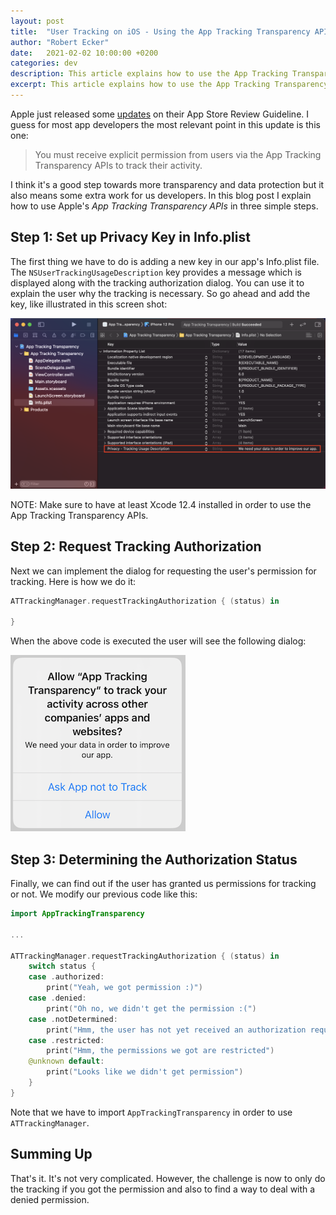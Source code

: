 ```yaml
---
layout: post
title:  "User Tracking on iOS - Using the App Tracking Transparency APIs"
author: "Robert Ecker"
date:   2021-02-02 10:00:00 +0200
categories: dev
description: This article explains how to use the App Tracking Transparency APIs for user tracking on iOS.
excerpt: This article explains how to use the App Tracking Transparency APIs for user tracking on iOS.
---
```


Apple just released some [updates](https://developer.apple.com/news/?id=3ozbk628) on their App Store Review Guideline. I guess for most app developers the most relevant point in this update is this one:

> You must receive explicit permission from users via the App Tracking Transparency APIs to track their activity.

I think it's a good step towards more transparency and data protection but it also means some extra work for us developers. In this blog post I explain how to use Apple's *App Tracking Transparency APIs* in three simple steps.


## Step 1: Set up Privacy Key in Info.plist

The first thing we have to do is adding a new key in our app's Info.plist file. The `NSUserTrackingUsageDescription` key provides a message which is displayed along with the tracking authorization dialog. You can use it to explain the user why the tracking is necessary. So go ahead and add the key, like illustrated in this screen shot:

![the NSUserTrackingUsageDescription key in Info.plist](../images/posts/2021-02-02-app-transparency-apis/NSUserTrackingUsageDescription.png)

NOTE: Make sure to have at least Xcode 12.4 installed in order to use the App Tracking Transparency APIs.

## Step 2: Request Tracking Authorization

Next we can implement the dialog for requesting the user's permission for tracking. Here is how we do it:

```swift
ATTrackingManager.requestTrackingAuthorization { (status) in
            
}
```

When the above code is executed the user will see the following dialog:

![App Tracking Transparency dialog](../images/posts/2021-02-02-app-transparency-apis/app-tracking-transparency-dialog.png)

## Step 3: Determining the Authorization Status

Finally, we can find out if the user has granted us permissions  for tracking or not. We modify our previous code like this:

```swift
import AppTrackingTransparency

...

ATTrackingManager.requestTrackingAuthorization { (status) in
    switch status {
    case .authorized:
        print("Yeah, we got permission :)")
    case .denied:
        print("Oh no, we didn't get the permission :(")
    case .notDetermined:
        print("Hmm, the user has not yet received an authorization request")
    case .restricted:
        print("Hmm, the permissions we got are restricted")
    @unknown default:
        print("Looks like we didn't get permission")
    }
}
```

Note that we have to import `AppTrackingTransparency` in order to use `ATTrackingManager`.


## Summing Up

That's it. It's not very complicated. However, the challenge is now to only do the tracking if you got the permission and also to find a way to deal with a denied permission.
